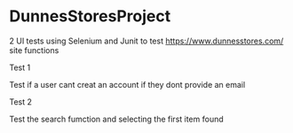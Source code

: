 # DunnesStoresProject

2 UI tests using Selenium and Junit to test https://www.dunnesstores.com/ site functions

Test 1

Test if a user cant creat an account if they dont provide an email

Test 2

Test the search fumction and selecting the first item found
